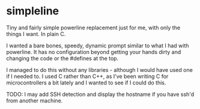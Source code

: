 # simpleline
Tiny and fairly simple powerline replacement just for me, with only the things I want. 
In plain C.

I wanted a bare bones, speedy, dynamic prompt similar to what I had with powerline. It has no configuration beyond getting your hands dirty and changing the code or the #defines at the top.

I managed to do this without any libraries - although I would have used one if I needed to. I used C rather than C++, as I've been writing C for microcontrollers a bit lately and I wanted to see if I could do this.

TODO: I may add SSH detection and display the hostname if you have ssh'd from another machine.
